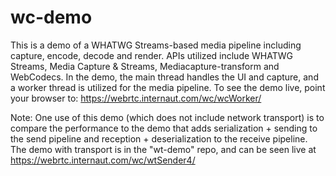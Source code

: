 # wc-demo
This is a demo of a WHATWG Streams-based media pipeline including capture, encode, decode and render. 
APIs utilized include WHATWG Streams, Media Capture & Streams, Mediacapture-transform and WebCodecs.
In the demo, the main thread handles the UI and capture, and a worker thread is utilized for the media pipeline. 
To see the demo live, point your browser to:  https://webrtc.internaut.com/wc/wcWorker/

Note: One use of this demo (which does not include network transport) is to compare the performance to the
demo that adds serialization + sending to the send pipeline and reception + deserialization to the receive
pipeline.  The demo with transport is in the "wt-demo" repo, and can be seen live at https://webrtc.internaut.com/wc/wtSender4/

